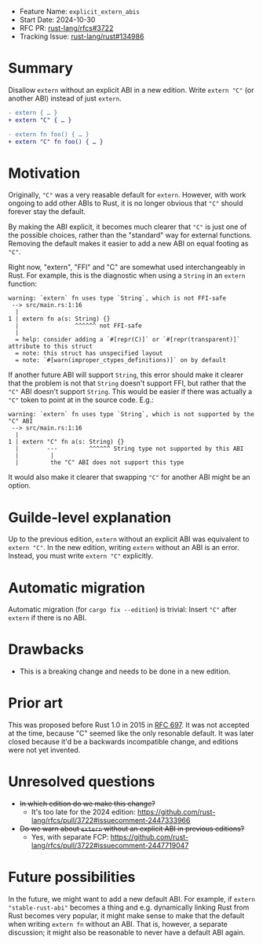 - Feature Name: `explicit_extern_abis`
- Start Date: 2024-10-30
- RFC PR: [rust-lang/rfcs#3722](https://github.com/rust-lang/rfcs/pull/3722)
- Tracking Issue: [rust-lang/rust#134986](https://github.com/rust-lang/rust/issues/134986)

# Summary

Disallow `extern` without an explicit ABI in a new edition. Write `extern "C"` (or another ABI) instead of just `extern`.

```diff
- extern { … }
+ extern "C" { … }

- extern fn foo() { … }
+ extern "C" fn foo() { … }
```

# Motivation

Originally, `"C"` was a very reasable default for `extern`.
However, with work ongoing to add other ABIs to Rust, it is no longer obvious that `"C"` should forever stay the default.

By making the ABI explicit, it becomes much clearer that `"C"` is just one of the possible choices, rather than the "standard" way for external functions.
Removing the default makes it easier to add a new ABI on equal footing as `"C"`.

Right now, "extern", "FFI" and "C" are somewhat used interchangeably in Rust. For example, this is the diagnostic when using a `String` in an `extern` function:

```
warning: `extern` fn uses type `String`, which is not FFI-safe
 --> src/main.rs:1:16
  |
1 | extern fn a(s: String) {}
  |                ^^^^^^ not FFI-safe
  |
  = help: consider adding a `#[repr(C)]` or `#[repr(transparent)]` attribute to this struct
  = note: this struct has unspecified layout
  = note: `#[warn(improper_ctypes_definitions)]` on by default
```

If another future ABI will support `String`, this error should make it clearer that the problem is not that `String` doesn't support FFI, but rather that the `"C"` ABI doesn't support `String`.
This would be easier if there was actually a `"C"` token to point at in the source code. E.g.:

```
warning: `extern` fn uses type `String`, which is not supported by the "C" ABI
 --> src/main.rs:1:16
  |
1 | extern "C" fn a(s: String) {}
  |        ---         ^^^^^^ String type not supported by this ABI
  |         |
  |         the "C" ABI does not support this type
```

It would also make it clearer that swapping `"C"` for another ABI might be an option.

# Guilde-level explanation

Up to the previous edition, `extern` without an explicit ABI was equivalent to `extern "C"`.
In the new edition, writing `extern` without an ABI is an error.
Instead, you must write `extern "C"` explicitly.

# Automatic migration

Automatic migration (for `cargo fix --edition`) is trivial: Insert `"C"` after `extern` if there is no ABI.

# Drawbacks

- This is a breaking change and needs to be done in a new edition.

# Prior art

This was proposed before Rust 1.0 in 2015 in [RFC 697](https://github.com/rust-lang/rfcs/pull/697).
It was not accepted at the time, because "C" seemed like the only resonable default.
It was later closed because it'd be a backwards incompatible change, and editions were not yet invented.

# Unresolved questions

- ~~In which edition do we make this change?~~
  - It's too late for the 2024 edition: https://github.com/rust-lang/rfcs/pull/3722#issuecomment-2447333966
- ~~Do we warn about `extern` without an explicit ABI in previous editions?~~
   - Yes, with separate FCP: https://github.com/rust-lang/rfcs/pull/3722#issuecomment-2447719047

# Future possibilities

In the future, we might want to add a new default ABI.
For example, if `extern "stable-rust-abi"` becomes a thing and e.g. dynamically linking Rust from Rust becomes very popular, it might make sense to make that the default when writing `extern fn` without an ABI.
That is, however, a separate discussion; it might also be reasonable to never have a default ABI again.
